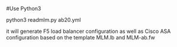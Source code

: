 #Use Python3


python3 readmlm.py ab20.yml

it will generate F5 load balancer configuration as well as Cisco ASA configuration based on the template MLM.lb and MLM-ab.fw
